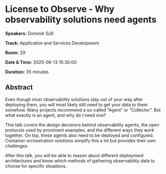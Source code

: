 # License to Observe - Why observability solutions need agents

**Speakers:** Dominik Süß
                    
**Track:** Application and Services Development
                    
**Room:** 29
                    
**Date & Time:** 2025-06-13 15:30:00
                    
**Duration:** 35 minutes
                    
## Abstract
                    
Even though most observability solutions stay out of your way after deploying them, you will most likely still need to get your data to them somehow. Many projects recommend a so-called “Agent” or “Collector”. But what exactly is an agent, and why do I need one?

This talk covers the design decisions behind observability agents, the open protocols used by prominent examples, and the different ways they work together. On top, these agents also need to be deployed and configured. Container orchestration solutions simplify this a lot but provides their own challenges.

After this talk, you will be able to reason about different deployment architectures and know which methods of gathering observability data to choose for specific situations.
